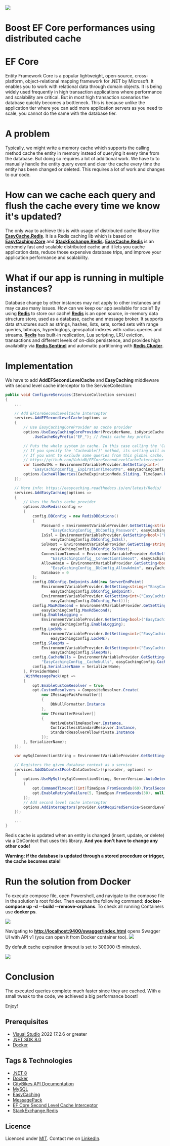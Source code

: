 ![](res/Title.jpg)

# Boost EF Core performances using distributed cache

# EF Core

Entity Framework Core is a popular lightweight, open-source, cross-platform, object-relational mapping framework for .NET by Microsoft.
It enables you to work with relational data through domain objects. It is being widely used frequently in high transaction applications where performance and scalability are critical.
But in most high transaction scenarios the database quickly becomes a bottleneck. This is because unlike the application tier where you can add more application servers as you need to scale,
you cannot do the same with the database tier.

# A problem

Typically, we might write a memory cache which supports the calling method cache the entity in memory instead of querying it every time from the database.
But doing so requires a lot of additional work. We have to to manually handle the entity query event and clear the cache every time the entity has been changed or deleted.
This requires a lot of work and changes to our code.

# How can we cache each query and flush the cache every time we know it's updated?

The only way to achieve this is with usage of distributed cache library like **[EasyCache.Redis](https://easycaching.readthedocs.io/en/latest/Redis/)**. It is a Redis caching lib which is based on **[EasyCaching.Core](https://github.com/dotnetcore/EasyCaching)** and **[StackExchange.Redis](https://stackexchange.github.io/StackExchange.Redis/)**.
**[EasyCache.Redis](https://easycaching.readthedocs.io/en/latest/Redis/)** is an extremely fast and scalable distributed cache and it lets you cache application data, reduce those expensive database trips,
and improve your application performance and scalability.

# What if our app is running in multiple instances?

Database change by other instances may not apply to other instances and may cause many issues. How can we keep our app available for scale?
By using **[Redis](https://redis.io/docs/about/)** to store our cache! **[Redis](https://redis.io/docs/about/)** is an open source, in-memory data structure store, used as a database, cache and message broker.
It supports data structures such as strings, hashes, lists, sets, sorted sets with range queries, bitmaps, hyperloglogs,
geospatial indexes with radius queries and streams. **[Redis](https://redis.io/docs/about/)** has built-in replication, Lua scripting, LRU eviction, transactions and different levels of on-disk persistence,
and provides high availability via **[Redis Sentinel](https://redis.io/docs/management/sentinel/)** and automatic partitioning with **[Redis Cluster](https://redis.io/docs/management/scaling/)**.

# Implementation

We have to add **AddEFSecondLevelCache** and **EasyCaching** middleware with second level cache interceptor to the ServiceCollection:

```csharp
public void ConfigureServices(IServiceCollection services)
{
    ...

	// Add EFCoreSecondLevelCache Interceptor
	services.AddEFSecondLevelCache(options =>
	{
		// Use EasyCachingCoreProvider as cache provider
		options.UseEasyCachingCoreProvider(ProviderName, isHybridCache: false)
			.UseCacheKeyPrefix("EF_"); // Redis cache key prefix

		// Puts the whole system in cache. In this case calling the 'Cacheable()' methods won't be necessary.
		// If you specify the 'Cacheable()' method, its setting will override this global setting.
		// If you want to exclude some queries from this global cache, apply the 'NotCacheable()' method to them.
		// https://github.com/VahidN/EFCoreSecondLevelCacheInterceptor
		var timeOutMs = EnvironmentVariableProvider.GetSetting<int>(
			"EasyCachingConfig__ExpirationTimeoutMs", easyCachingConfig.ExpirationTimeoutMs);
		options.CacheAllQueries(CacheExpirationMode.Sliding, TimeSpan.FromMilliseconds(timeOutMs));
	});

	// More info: https://easycaching.readthedocs.io/en/latest/Redis/
	services.AddEasyCaching(options =>
	{
		// Uses the Redis cache provider
		options.UseRedis(config =>
		{
			config.DBConfig = new RedisDBOptions()
			{
				Password = EnvironmentVariableProvider.GetSetting<string>(
					"EasyCachingConfig__DbConfig_Password", easyCachingConfig.DbConfig_Password),
				IsSsl = EnvironmentVariableProvider.GetSetting<bool>("EasyCachingConfig__DbConfig_IsSsl",
					easyCachingConfig.DbConfig_IsSsl),
				SslHost = EnvironmentVariableProvider.GetSetting<string>("EasyCachingConfig__DbConfig_SslHost",
					easyCachingConfig.DbConfig_SslHost),
				ConnectionTimeout = EnvironmentVariableProvider.GetSetting<int>(
					"EasyCachingConfig__ConnectionTimeout", easyCachingConfig.DbConfig_ConnectionTimeout),
				AllowAdmin = EnvironmentVariableProvider.GetSetting<bool>(
					"EasyCachingConfig__DbConfig_AllowAdmin", easyCachingConfig.DbConfig_AllowAdmin),
				Database = 0
			};
			config.DBConfig.Endpoints.Add(new ServerEndPoint(
				EnvironmentVariableProvider.GetSetting<string>("EasyCachingConfig__DbConfig_Endpoint",
					easyCachingConfig.DbConfig_Endpoint),
				EnvironmentVariableProvider.GetSetting<int>("EasyCachingConfig__DbConfig_Port",
					easyCachingConfig.DbConfig_Port)));
			config.MaxRdSecond = EnvironmentVariableProvider.GetSetting<int>("EasyCachingConfig__MaxRdSecond",
				easyCachingConfig.MaxRdSecond);
			config.EnableLogging =
				EnvironmentVariableProvider.GetSetting<bool>("EasyCachingConfig__EnableLogging",
					easyCachingConfig.EnableLogging);
			config.LockMs =
				EnvironmentVariableProvider.GetSetting<int>("EasyCachingConfig__LockMs",
					easyCachingConfig.LockMs);
			config.SleepMs =
				EnvironmentVariableProvider.GetSetting<int>("EasyCachingConfig__SleepMs",
					easyCachingConfig.SleepMs);
			config.CacheNulls = EnvironmentVariableProvider.GetSetting<bool>(
				"EasyCachingConfig__CacheNulls", easyCachingConfig.CacheNulls);
			config.SerializerName = SerializerName;
		}, ProviderName)
		.WithMessagePack(opt =>
		{
			opt.EnableCustomResolver = true;
			opt.CustomResolvers = CompositeResolver.Create(
				new IMessagePackFormatter[]
				{
					DbNullFormatter.Instance
				},
				new IFormatterResolver[]
				{
					NativeDateTimeResolver.Instance,
					ContractlessStandardResolver.Instance,
					StandardResolverAllowPrivate.Instance
				});
		}, SerializerName);
	});

	var mySqlConnectionString = EnvironmentVariableProvider.GetSetting<string>("ServiceConfig__MySqlConnectionString", serviceConfig.MySqlConnectionString);

	// Registers the given database context as a service
	services.AddDbContextPool<DataContext>((provider, options) =>
	{
		options.UseMySql(mySqlConnectionString, ServerVersion.AutoDetect(mySqlConnectionString), opt =>
		{
			opt.CommandTimeout((int)TimeSpan.FromSeconds(60).TotalSeconds);
			opt.EnableRetryOnFailure(5, TimeSpan.FromSeconds(30), null);
		});
		// Add second level cache interceptor
		options.AddInterceptors(provider.GetRequiredService<SecondLevelCacheInterceptor>());
	});

    ...
}
```

Redis cache is updated when an entity is changed (insert, update, or delete) via a DbContext that uses this library.
**And you don't have to change any other code!**

**Warning: if the database is updated through a stored procedure or trigger, the cache becomes stale!**

# Run the solution from Docker

To execute compose file, open Powershell, and navigate to the compose file in the solution's root folder.
Then execute the following command: **docker-compose up -d --build --remove-orphans**. To check all running Containers use **docker ps**.

![](res/Docker.jpg)

Navigating to **[http://localhost:9400/swagger/index.html](http://localhost:9400/swagger/index.html)** opens Swagger UI with API v1 (you can open it from Docker container too).
![](res/Swagger.jpg)

By default cache expiration timeout is set to 300000 (5 minutes).

![](res/DockerLog.jpg)

# Conclusion
The executed queries complete much faster since they are cached. With a small tweak to the code, we achieved a big performance boost!

Enjoy!

## Prerequisites
- [Visual Studio](https://www.visualstudio.com/vs/community) 2022 17.2.6 or greater
- [.NET SDK 8.0](https://dotnet.microsoft.com/download/dotnet/8.0)
- [Docker](https://www.docker.com/resources/what-container)

## Tags & Technologies
- [.NET 8](https://github.com/dotnet/core/blob/main/release-notes/8.0)
- [Docker](https://www.docker.com/resources/what-container)  
- [CityBikes API Documentation](https://api.citybik.es/v2/)
- [MySQL](https://www.mysql.com/)
- [EasyCaching](https://github.com/dotnetcore/EasyCaching)
- [MessagePack](https://github.com/neuecc/MessagePack-CSharp)
- [EF Core Second Level Cache Interceptor](https://github.com/VahidN/EFCoreSecondLevelCacheInterceptor)
- [StackExchange.Redis](https://stackexchange.github.io/StackExchange.Redis/)

## Licence
Licenced under [MIT](http://opensource.org/licenses/mit-license.php).
Contact me on [LinkedIn](https://si.linkedin.com/in/matjazbravc).
